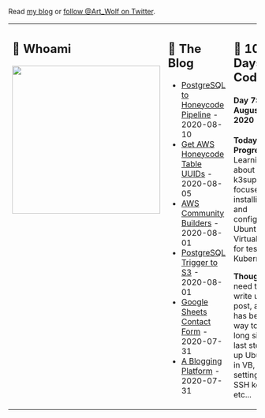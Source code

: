 Read [my blog](https://gizmo.codes/) or [follow @Art_Wolf on Twitter](https://twitter.com/Art_Wolf).

<table>
  <tr>
    <td valign="top" width="33%">
      <h2>👻 Whoami</h2>
      <img src="https://gizmo.codes/images/AWS-Community-Builders/Joined-Community-Builders.png" height="300">
    </td>
    <td valign="top" width="33%">
      <h2>🔭 The Blog</h2>
      <ul>
        <li><a href="https://gizmo.codes/postgresql-to-honeycode-pipeline/">PostgreSQL to Honeycode Pipeline</a> - 2020-08-10</li>
        <li><a href="https://gizmo.codes/get-aws-honeycode-table-uuids/">Get AWS Honeycode Table UUIDs</a> - 2020-08-05</li>
        <li><a href="https://gizmo.codes/aws-community-builders/">AWS Community Builders</a> - 2020-08-01</li>
        <li><a href="https://gizmo.codes/postgresql-trigger-to-s3/">PostgreSQL Trigger to S3</a> - 2020-08-01</li>
        <li><a href="https://gizmo.codes/google-sheets-contact-form/">Google Sheets Contact Form</a> - 2020-07-31</li>
        <li><a href="https://gizmo.codes/a-blogging-platform/">A Blogging Platform</a> - 2020-07-31</li>
      </ul>
    </td>
    <td valign="top" width="34%">
      <h2>💾 100 Days of Code</h2>
      <h4>Day 7: August 12, 2020</h4>
      <p><b>Today's Progress:</b> Learning about k3sup and focused on installing and configuring Ubuntu via Virtualbox for testing Kubernetes.</p>
      <p><b>Thoughts:</b>I need to write up a post, as it has been way too long since I last stood up Ubuntu in VB, setting up SSH keys etc...</p>
    </td>
  </tr>
</table>
